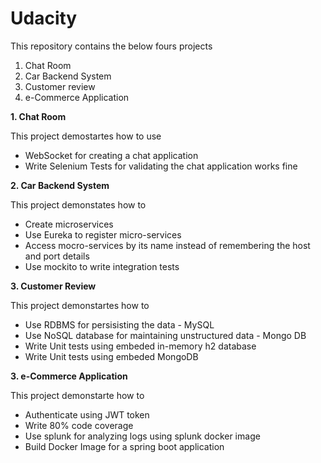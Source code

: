 # Udacity
This repository contains the below fours projects

1. Chat Room
2. Car Backend System
3. Customer review
4. e-Commerce Application

**1. Chat Room**

This project demostartes how to use 
- WebSocket for creating a chat application
- Write Selenium Tests for validating the chat application works fine
      
**2. Car Backend System**

This project demonstates how to
- Create microservices
- Use Eureka to register micro-services 
- Access mocro-services by its name instead of remembering the host and port details
- Use mockito to write integration tests
      
**3. Customer Review**

This project demonstartes how to
- Use RDBMS for persisisting the data - MySQL
- Use NoSQL database for maintaining unstructured data - Mongo DB
- Write Unit tests using embeded in-memory h2 database
- Write Unit tests using embeded MongoDB 
      
**3. e-Commerce Application**

This project demonstarte how to
- Authenticate using JWT token
- Write 80% code coverage
- Use splunk for analyzing logs using splunk docker image
- Build Docker Image for a spring boot application
    
      
    
      
     
